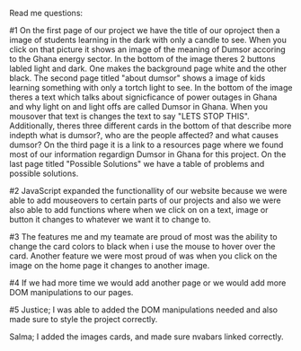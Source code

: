 Read me questions:

#1 On the first page of our project we have the title of our oproject then a image of students learning in the dark with only a candle to see. When you click on that picture it shows an image of the meaning of Dumsor accoring to the Ghana energy sector. In the bottom of the image theres 2 buttons labled light and dark. One makes the background page white and the other black. The second page titled "about dumsor" shows a image of kids learning something with only a tortch light to see. In the bottom of the image theres a text which talks about signicficance of power outages in Ghana and why light on and light offs are called Dumsor in Ghana. When you mousover that text is changes the text to say "LETS STOP THIS". Additionally, theres three different cards in the bottom of that describe more indepth what is dumsor?, who are the people affected? and what causes dumsor? On the third page it is a link to a resources page where we found most of our information regardign Dumsor in Ghana for this project. On the last page titled "Possible Solutions" we have a table of problems and possible solutions. 

#2 JavaScript expanded the functionallity of our website because we were able to add mouseovers to certain parts of our projects and also we were also able to add functions where when we click on on a text, image or button it changes to whatever we want it to change to. 

#3 The features me and my teamate are proud of most was the ability to change the card colors to black when i use the mouse to hover over the card. Another feature we were most proud of was when you click on the image on the home page it changes to another image. 

#4 If we had more time we would add another page or we would add more DOM manipulations to our pages.

#5 Justice; I was able to added the DOM manipulations needed and also made sure to style the project correctly.

Salma; I added the images cards, and made sure nvabars linked correctly.